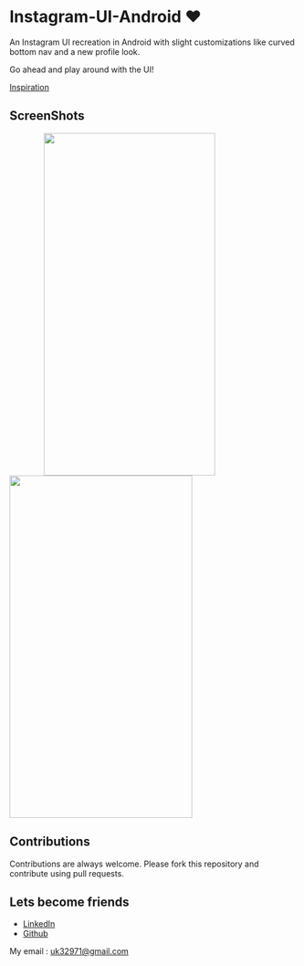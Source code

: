 # Instagram-UI-Android ❤️
An Instagram UI recreation in Android with slight customizations like curved bottom nav and a new profile look.

Go ahead and play around with the UI!

[Inspiration](https://www.instagram.com/p/BvTNK7IhG-k/?utm_source=ig_web_options_share_sheet)


## ScreenShots

<img height=600 width=300 src="https://github.com/usman18/Instagram-UI-Android/blob/master/Screenshots/InstaUI3.JPG" hspace=60
/>
<img height=600 width=320 src="https://github.com/usman18/Instagram-UI-Android/blob/master/Screenshots/InstaUI4.JPG"/> 


## Contributions
Contributions are always welcome. Please fork this repository and contribute using pull requests.

## Lets become friends
- [LinkedIn](https://www.linkedin.com/in/usman-khan-7b04b1138)
- [Github](https://github.com/usman18)

My email : uk32971@gmail.com
